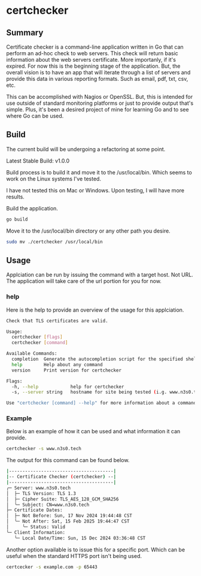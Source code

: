 # certchecker

## Summary

Certificate checker is a command-line application written in Go that can perform
an ad-hoc check to web servers. This check will return basic information about
the web servers certificate. More importanly, if it's expired. For now this is
the beginning stage of the application. But, the overall vision is to have an
app that will iterate through a list of servers and provide this data in various
reporting formats. Such as email, pdf, txt, csv, etc.

This can be accomplished with Nagios or OpenSSL. But, this is intended for use
outside of standard monitoring platforms or just to provide output that's
simple. Plus, it's been a desired project of mine for learning Go and to see
where Go can be used.

## Build

The current build will be undergoing a refactoring at some point.

Latest Stable Build: v1.0.0

Build process is to build it and move it to the /usr/local/bin. Which seems to
work on the Linux systems I've tested.

I have not tested this on Mac or Windows. Upon testing, I will have more
results.

Build the application.

```sh
go build
```

Move it to the /usr/local/bin directory or any other path you desire.

```sh
sudo mv ./certchecker /usr/local/bin
```

## Usage

Applciation can be run by issuing the command with a target host. Not URL. The
application will take care of the url portion for you for now.

### help

Here is the help to provide an overview of the usage for this applciation.

```sh   
Check that TLS certificates are valid.

Usage:
  certchecker [flags]
  certchecker [command]

Available Commands:
  completion  Generate the autocompletion script for the specified shell
  help        Help about any command
  version     Print version for certchecker

Flags:
  -h, --help            help for certchecker
  -s, --server string   hostname for site being tested (i.g. www.n3s0.tech)

Use "certchecker [command] --help" for more information about a command.
```

### Example

Below is an example of how it can be used and what information it can provide.

```sh
certchecker -s www.n3s0.tech
```

The output for this command can be found below.

```sh
|---------------------------------------|
|-- Certificate Checker (certchecker) --|
|---------------------------------------|
╭─ Server: www.n3s0.tech
│  ├─ TLS Version: TLS 1.3
│  ├─ Cipher Suite: TLS_AES_128_GCM_SHA256
│  ╰─ Subject: CN=www.n3s0.tech
├─ Certificate Dates:
│  ├─ Not Before: Sun, 17 Nov 2024 19:44:48 CST
│  ╰─ Not After: Sat, 15 Feb 2025 19:44:47 CST
│     ╰─ Status: Valid
╰─ Client Information:
   ╰─ Local Date/Time: Sun, 15 Dec 2024 03:36:48 CST
```

Another option available is to issue this for a specific port. Which can be
useful when the standard HTTPS port isn't being used.

```sh
certcecker -s example.com -p 65443
```
